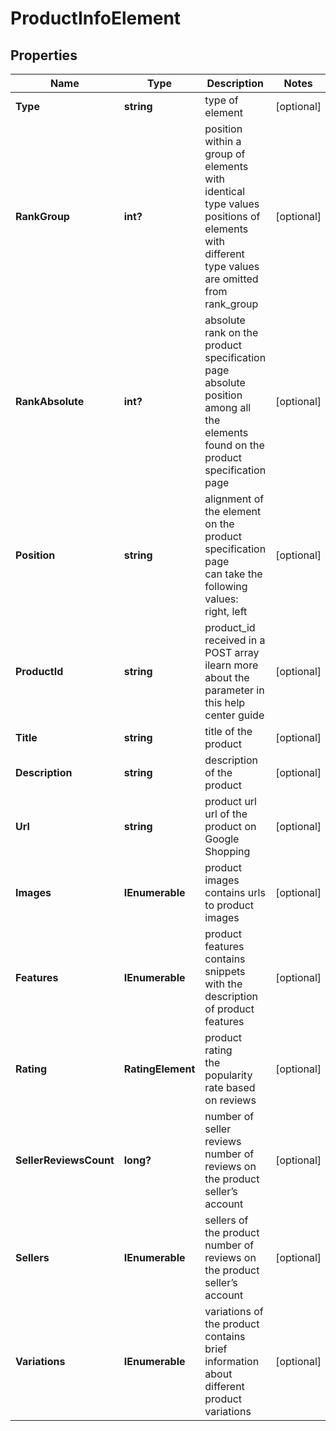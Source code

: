 # ProductInfoElement


## Properties

| Name | Type | Description | Notes |
|------------ | ------------- | ------------- | -------------|
**Type** | **string** | type of element |[optional]|
**RankGroup** | **int?** | position within a group of elements with identical type values<br>positions of elements with different type values are omitted from rank_group |[optional]|
**RankAbsolute** | **int?** | absolute rank on the product specification page<br>absolute position among all the elements found on the product specification page |[optional]|
**Position** | **string** | alignment of the element on the product specification page<br>can take the following values:<br>right, left |[optional]|
**ProductId** | **string** | product_id received in a POST array<br>ilearn more about the parameter in this help center guide |[optional]|
**Title** | **string** | title of the product |[optional]|
**Description** | **string** | description of the product |[optional]|
**Url** | **string** | product url<br>url of the product on Google Shopping |[optional]|
**Images** | **IEnumerable<string>** | product images<br>contains urls to product images |[optional]|
**Features** | **IEnumerable<string>** | product features<br>contains snippets with the description of product features |[optional]|
**Rating** | **RatingElement** | product rating <br>the popularity rate based on reviews |[optional]|
**SellerReviewsCount** | **long?** | number of seller reviews<br>number of reviews on the product seller’s account |[optional]|
**Sellers** | **IEnumerable<ProductSeller>** | sellers of the product<br>number of reviews on the product seller’s account |[optional]|
**Variations** | **IEnumerable<ProductVariation>** | variations of the product<br>contains brief information about different product variations |[optional]|
